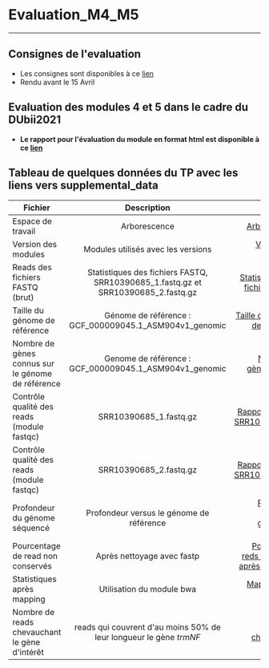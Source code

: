 # Evaluation_M4_M5
---

## Consignes de l'evaluation

- Les consignes sont disponibles à ce [lien](https://agodmer.github.io/Evaluation_M4_M5/EvaluationM4M5-main-results/README.md)
- Rendu avant le 15 Avril

## Evaluation des modules 4 et 5 dans le cadre du DUbii2021

- **Le rapport pour l'évaluation du module en format html est disponible à ce [lien](https://agodmer.github.io/Evaluation_M4_M5/EvaluationM4M5-main-results/Evaluation.html)**

## Tableau de quelques données du TP avec les liens vers supplemental_data

|Fichier|Description|Lien|
|----------|:-------------:|------:|
|Espace de travail|Arborescence|[Arborescence](https://agodmer.github.io/Evaluation_M4_M5/supplemental_data/Organisation_espace_de_travail.txt)|
|Version des modules|Modules utilisés avec les versions|[Version des modules](https://agodmer.github.io/Evaluation_M4_M5/supplemental_data/Version_tools.txt)|
|Reads des fichiers FASTQ (brut)|Statistiques des fichiers FASTQ, SRR10390685_1.fastq.gz et SRR10390685_2.fastq.gz|[Statistiques des fichiers FASTQ](https://agodmer.github.io/Evaluation_M4_M5/supplemental_data/Raw_stats_fastq.txt)|
|Taille du génome de référence|Génome de référence : GCF_000009045.1_ASM904v1_genomic|[Taille du génome de référence](https://agodmer.github.io/Evaluation_M4_M5/supplemental_data/Stats_genome_ref.txt)|
|Nombre de gènes connus sur le génome de référence|Genome de référence : GCF_000009045.1_ASM904v1_genomic|[Nombre de gènes connus](https://agodmer.github.io/Evaluation_M4_M5/supplemental_data/Stats_genome_ref_nb_genes.txt)|
|Contrôle qualité des reads (module fastqc)|SRR10390685_1.fastq.gz|[Rapport MulitQC SRR10390685_1](https://agodmer.github.io/Evaluation_M4_M5/supplemental_data/SRR10390685_1_fastqc.html)|
|Contrôle qualité des reads (module fastqc)|SRR10390685_2.fastq.gz|[Rapport MulitQC SRR10390685_2](https://agodmer.github.io/Evaluation_M4_M5/supplemental_data/SRR10390685_2_fastqc.html)|
|Profondeur du génome séquencé|Profondeur versus le génome de référence|[Profondeur versus le génome de référence](https://agodmer.github.io/Evaluation_M4_M5/supplemental_data/profondeur_seq_vs_genomeref.txt)|
|Pourcentage de read non conservés|Après nettoyage avec fastp|[Pourcentage reds conservés après nettoyage](https://agodmer.github.io/Evaluation_M4_M5/supplemental_data/Pctage_reads_non_conserves.txt)|
|Statistiques après mapping|Utilisation du module bwa|[Mapping avec bwa](https://agodmer.github.io/Evaluation_M4_M5/supplemental_data/SRR10390685.sort.bam.flagstat)|
|Nombre de reads chevauchant le gène d'intérêt|reads qui couvrent d'au moins 50% de leur longueur le gène *trmNF*|[Reads chevauchant](https://agodmer.github.io/Evaluation_M4_M5/supplemental_data/SRR10390685_on_trmNF_gene_rapport.sort.bam.idxstats)|




